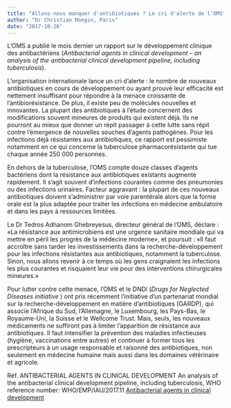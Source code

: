 ```yaml
---
title: "Allons-nous manquer d'antibiotiques ? Le cri d'alerte de l'OMS"
author: "Dr Christian Mongin, Paris"
date: "2017-10-26"
---
```


L’OMS a publié le mois dernier un rapport sur le développement clinique des antibactériens (*Antibacterial agents in clinical development – an analysis of the antibacterial clinical development pipeline, including tuberculosis*).

L’organisation internationale lance un cri d’alerte : le nombre de nouveaux antibiotiques en cours de développement ou ayant prouvé leur efficacité est nettement insuffisant pour répondre à la menace croissante de l’antibiorésistance.
De plus, il existe peu de molécules nouvelles et innovantes. La plupart des antibiotiques à l’étude concernent des modifications souvent mineures de produits qui existent déjà. Ils ne pourront au mieux que donner un répit passager à cette lutte sans répit contre l’émergence de nouvelles souches d’agents pathogènes. Pour les infections déjà résistantes aux antibiotiques, ce rapport est pessimiste notamment en ce qui concerne la tuberculose pharmacorésistante qui tue chaque année 250 000 personnes.

En dehors de la tuberculose, l’OMS compte douze classes d’agents bactériens dont la résistance aux antibiotiques existants augmente rapidement. Il s’agit souvent d’infections courantes comme des pneumonies ou des infections urinaires.
Facteur aggravant : la plupart de ces nouveaux antibiotiques doivent s’administrer par voie parentérale alors que la forme orale est la plus adaptée pour traiter les infections en médecine ambulatoire et dans les pays à ressources limitées.

Le Dr Tedros Adhanom Ghebreyesus, directeur général de l’OMS, déclare : 
«La résistance aux antimicrobiens est une urgence sanitaire mondiale qui va mettre en péril les progrès de la médecine moderne», et poursuit : «Il faut accroître sans tarder les investissements dans la recherche-développement pour les infections résistantes aux antibiotiques, notamment la tuberculose. Sinon, nous allons revenir à ce temps où les gens craignaient les infections les plus courantes et risquaient leur vie pour des interventions chirurgicales mineures.»

Pour lutter contre cette menace, l’OMS et le DNDi (*Drugs for Neglected Diseases  initiative* ) ont pris récemment l’initiative d’un partenariat mondial sur la recherche-développement en matière d’antibiotiques (GARDP), qui associe l’Afrique du Sud, l’Allemagne, le Luxembourg, les Pays-Bas, le Royaume-Uni, la Suisse et le Wellcome Trust.
Mais, seuls, les nouveaux médicaments ne suffiront pas à limiter l’apparition de résistance aux antibiotiques. Il faut intensifier la prévention des maladies infectieuses (hygiène, vaccinations entre autres) et continuer à former tous les prescripteurs à un usage responsable et raisonné des antibiotiques, non seulement en médecine humaine mais aussi dans les domaines vétérinaire et agricole.

Réf. ANTIBACTERIAL AGENTS IN CLINICAL DEVELOPMENT
An analysis of the antibacterial clinical development pipeline, including tuberculosis, WHO reference number: WHO/EMP/IAU/2017.11
<a href="http://www.who.int/medicines/areas/rational_use/antibacterial_agents_clinical_development/en/" target="_blank" rel="noopener">Antibacterial agents in clinical development</a>